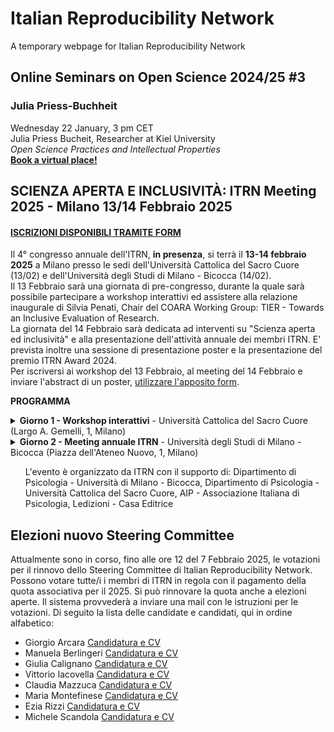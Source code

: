 # Italian Reproducibility Network
A temporary webpage for Italian Reproducibility Network



## Online Seminars on Open Science 2024/25 #3
### Julia Priess-Buchheit
Wednesday 22 January, 3 pm CET  
Julia Priess Bucheit, Researcher at Kiel University  
*Open Science Practices and Intellectual Properties*  
[**Book a virtual place!**](https://us06web.zoom.us/meeting/register/nmpRCkLCQoug2J8m_tzDKw)


## SCIENZA APERTA E INCLUSIVITÀ: ITRN Meeting 2025 - Milano 13/14 Febbraio 2025  
#### [ISCRIZIONI DISPONIBILI TRAMITE FORM](https://docs.google.com/forms/d/e/1FAIpQLSfBPelYYErXnqUmxDGysRCqZi-bDByIXNVQn4VSQenQJFpCCg/viewform)
Il 4° congresso annuale dell'ITRN, **in presenza**, si terrà il **13-14 febbraio 2025** a Milano presso le sedi dell'Università Cattolica del Sacro Cuore (13/02) e dell'Università degli Studi di Milano - Bicocca (14/02).  
Il 13 Febbraio sarà una giornata di pre-congresso, durante la quale sarà possibile partecipare a workshop interattivi ed assistere alla relazione inaugurale di Silvia Penati, Chair del COARA Working Group: TIER - Towards an Inclusive Evaluation of Research.  
La giornata del 14 Febbraio sarà dedicata ad interventi su "Scienza aperta ed inclusività" e alla presentazione dell'attività annuale dei membri ITRN. E' prevista inoltre una sessione di presentazione poster e la presentazione del premio ITRN Award 2024.  
Per iscriversi ai workshop del 13 Febbraio, al meeting del 14 Febbraio e inviare l'abstract di un poster, [utilizzare l'apposito form](https://docs.google.com/forms/d/e/1FAIpQLSfBPelYYErXnqUmxDGysRCqZi-bDByIXNVQn4VSQenQJFpCCg/viewform).  
  
**PROGRAMMA**
<details>
<summary> <b>Giorno 1 - Workshop interattivi</b> - Università Cattolica del Sacro Cuore (Largo A. Gemelli, 1, Milano) </summary>
  <ul><b>10:00</b> - Accoglienza</ul>
  <ul><b>10:30</b> - Presentazione dei Workshop</ul>
  <ul><b>11:00 - 16:00</b> - Workshop (a scelta tra 3 proposte. I posti ai workshop sono limitati. Per partecipare, sarà necessario iscriversi tramite l'<a href="https://docs.google.com/forms/d/e/1FAIpQLSfBPelYYErXnqUmxDGysRCqZi-bDByIXNVQn4VSQenQJFpCCg/viewform">apposito form</a> entro il 7 febbraio 2025. )</ul>
  <ul><b>16:30</b> - Relazione Inaugurale di Silvia Penati, Chair del COARA Working Group: TIER - Towards an Inclusive Evaluation of Research </ul>
<details>
  <summary>Descrizione dei Workshop</summary>
  <details> 
      <summary> <b>Workshop 1</b> - Riproducibilità dei Metodi </summary>
    <br>Migliorare la Trasparenza nel Reporting dei Metodi: Strumenti e Pratiche per una Scienza più Riproducibile<br>
    <br><em>Federica Conte, Gabriele Fusco, Michela Vezzoli, Cristina Zogmaister</em><br>
    La trasparenza nel reporting dei metodi è essenziale per garantire riproducibilità, affidabilità e fiducia nei risultati della ricerca. Sebbene pratiche come la preregistrazione degli studi e la condivisione open access dei dati siano ormai abbastanza diffuse, la trasparenza nella descrizione dei metodi è stata finora relativamente trascurata.<br>
    In questo seminario introdurremo il concetto di trasparenza metodologica, esplorandone l'importanza per il progresso scientifico. Discuteremo come una descrizione dettagliata delle procedure di campionamento, manipolazione e misurazione possa facilitare la replicabilità e permettere un'interpretazione più precisa dei risultati.<br>
    Successivamente, presenteremo la checklist Transparency Of Methods (TOM), illustrandone la struttura e i criteri di valutazione. Presenteremo anche alcuni risultati iniziali, ottenuti utilizzando la checklist su un campione di articoli pubblicati nel 2011 e nel 2021.<br>Effettueremo poi delle esercitazioni pratiche, in cui i partecipanti applicheranno la checklist a diversi materiali, imparando a riconoscere i livelli di trasparenza nei metodi descritti e a identificare eventuali carenze.<br>
    Infine, ci sarà una fase di discussione interattiva durante la quale esploreremo ulteriori applicazioni della checklist TOM, analizzando insieme le potenzialità e i limiti dello strumento. In questa fase, i partecipanti saranno invitati a condividere idee per migliorare la trasparenza nei loro futuri progetti di ricerca.<br>
    Un possibile esito del seminario sarà quello di identificare e delineare i primi passi per un progetto di ricerca collaborativo.<br>
    </details>
    <details> 
      <summary><b>Workshop 2</b> - Fairification dei Dati</summary>
      <br><em>Carolina Manfredini, Laura Giovinazzi, Margherita Criveller</em><br>
      La FAIRification dei dati della ricerca rappresenta un processo cruciale per garantire la qualità dei dati e l'affidabilità dei repository utilizzati per la loro archiviazione e condivisione.<br>
      E’ importante  tenere presente che la semplice apertura dei dati non garantisce un'applicazione corretta dei principi della scienza aperta e non assicura il riuso dei dati stessi né la riproducibilità delle ricerche che li hanno prodotti: avere dati aperti è differente da avere dati FAIR. Un approccio sistematico alla formazione sulle pratiche di una attenta e consapevole gestione dei dati della ricerca può supportare i ricercatori nell'adozione dei principi FAIR in ogni fase del ciclo di vita dei dati.<br>
      Questo workshop coprirà, pertanto, l'intero processo di gestione dei dati: dalla progettazione iniziale e raccolta dei dati, con l’introduzione alla scrittura di un Data Management Plan, all'archiviazione nei repository e alla pubblicazione dei risultati, concentrandosi in particolare sulla metadatazione e sulla FAIRification dei file contenenti i dati, elementi chiave per potenziare la riproducibilità delle ricerche. Si farà cenno anche a particolari categorie di dati (come i dati sensibili), e al tema del riuso nelle proprie ricerche di dati di terze parti.<br>
      Il workshop sarà strutturato in moduli teorici, che forniranno una panoramica sulla gestione dei dati nel rispetto dei principi FAIR, seguiti da sessioni pratiche, che consentiranno di integrare questi principi nella quotidianità di tutte le fasi della ricerca. I partecipanti acquisiranno così una comprensione profonda dei vantaggi della FAIRification e dei rischi legati ad una gestione dei dati disattenta, e la consapevolezza che una gestione secondo le migliori pratiche internazionali richiede tempo. L'alternanza tra teoria e pratica permetterà di esplorare come implementare i principi FAIR nelle diverse fasi del processo di ricerca, promuovendo la produzione di dati che siano accessibili, comprensibili, riutilizzabili e di alta qualità.
    </details>
  <details> 
      <summary><b>Workshop 3</b> - Preregistrazione</summary>
    <br><em>Un passo verso una ricerca aperta e riproducibile <br> Michela Zambelli </em><br>
    Il workshop è dedicato a studenti e ricercatori interessati ad avvicinarsi all’utilizzo della preregistrazione come strumento per migliorare la trasparenza e la riproducibilità della propria attività di ricerca. Durante la prima parte del workshop, verranno affrontati i concetti fondamentali legati alla preregistrazione e alla sua importanza per la promozione di una scienza aperta e riproducibile. In particolare, si risponderà alle domande più comuni che sorgono al primo approccio con questo strumento, come: Cosa significa preregistrare uno studio? Quali sono le differenze tra preregistrazione e registered report? Quando è opportuno preregistrare uno studio? Perché è utile preregistrare uno studio? A seguire, verranno illustrati gli step operativi necessari per realizzare una preregistrazione utilizzando la piattaforma Open Science Framework (OSF). Nella seconda parte del workshop, i partecipanti avranno l’opportunità di mettere in pratica quanto appreso, cimentandosi nella creazione di una preregistrazione per un proprio progetto di ricerca su OSF. Il workshop si concluderà con una sessione di condivisione e discussione aperta, in cui i partecipanti potranno presentare i propri lavori, scambiare feedback e confrontarsi sulle sfide e le opportunità della preregistrazione come strumento chiave della scienza aperta.
    </details>
  
</details>

</details>

<details>
<summary> <b>Giorno 2 - Meeting annuale ITRN</b> - Università degli Studi di Milano - Bicocca (Piazza dell'Ateneo Nuovo, 1, Milano)</summary>
   <ul><b>09:30</b> - Apertura iscrizioni</ul>
  <ul><b>10:20</b> - Scienza aperta e inclusività
  <ul>
    <li>Miriam Kip (Berlin Institute of Health @Charité)</li>
    <li>Elif Ekmekci (TOBB ETU School of Medicine)</li>
    <li>Giulia Calignano (DPSS - Università di Padova)</li>
  </ul>
     </ul>
  <ul><b>13:00</b> -  Pausa Pranzo / Poster Session. Per presentare un poster, è possibile inviare un abstract entro il 31/01/2025 tramite l'<a href="https://docs.google.com/forms/d/e/1FAIpQLSfBPelYYErXnqUmxDGysRCqZi-bDByIXNVQn4VSQenQJFpCCg/viewform">apposito form</a>. In caso di accettazione, l'organizzazione invierà le istruzioni entro il 7 Febbraio 2025. </ul>
  <ul><b>14:00</b> - Working Groups e attività dei membri ITRN
  <ul>
<li>ITRN - Educational</li>
<li>ITRN - Data Sharing</li>
<li>ITRN - Teaching</li>
<li>ITRN - AI and Experiments</li>
<li>ITRN - TIDieR extension</li>
  </ul>
  </ul>
  
  <ul><b>15:00</b> - ITRN Award 2024</ul>
  <ul><b>16:00</b> - Assemblea dei soci</ul>
  <ul><b>17:00</b> - Conclusioni e saluti</ul>
 
</details>

  
<ul> L'evento è organizzato da ITRN con il supporto di: Dipartimento di Psicologia - Università di Milano - Bicocca, Dipartimento di Psicologia - Università Cattolica del Sacro Cuore, AIP - Associazione Italiana di Psicologia, Ledizioni - Casa Editrice </ul>

## Elezioni nuovo Steering Committee
Attualmente sono in corso, fino alle ore 12 del 7 Febbraio 2025, le votazioni per il rinnovo dello Steering Committee di Italian Reproducibility Network. Possono votare tutte/i i membri di ITRN in regola con il pagamento della quota associativa per il 2025. 
Si può rinnovare la quota anche a elezioni aperte. Il sistema provvederà a inviare una mail con le istruzioni per le votazioni. 
Di seguito la lista delle candidate e candidati, qui in ordine alfabetico:  
* Giorgio Arcara [Candidatura e CV](https://drive.google.com/file/d/1uBzru5MSt0tlXnDJ-g3V2LGoFNk3fHTi/view?usp=sharing)
* Manuela Berlingeri [Candidatura e CV](https://drive.google.com/file/d/1_2RheGYAWP2Pa0RgKq_iCJiA9EmnZnsZ/view?usp=sharing)
* Giulia Calignano [Candidatura e CV](https://drive.google.com/file/d/1Yqj7idvFWWKTdyIEwEenU020uJFjMHA1/view?usp=sharing)
* Vittorio Iacovella [Candidatura e CV](https://drive.google.com/file/d/1PR9Gl9BiOd91HuDG19WLK1DdH3NFxg8x/view?usp=sharing)
* Claudia Mazzuca [Candidatura e CV](https://drive.google.com/file/d/1VtW4e6lH1q-N8nPDSNcASuF_pHjn_LJu/view?usp=sharing)
* Maria Montefinese [Candidatura e CV](https://drive.google.com/file/d/1Zpy7j1KFp2C9Amfbioar6aP1x6P7n1nY/view?usp=sharing)
* Ezia Rizzi [Candidatura e CV](https://drive.google.com/file/d/1DsQqkjaR-RgNWsp87WqYp_vVBkNd_TtM/view?usp=drive_link)
* Michele Scandola [Candidatura e CV](https://drive.google.com/file/d/1IIkOjwvrdFWSJbKS_PJN8PN4Jx7nk0sJ/view?usp=sharing)
